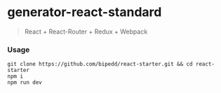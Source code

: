 # generator-react-standard
> React + React-Router + Redux + Webpack

### Usage

```shell
git clone https://github.com/bipedd/react-starter.git && cd react-starter
npm i
npm run dev
```
